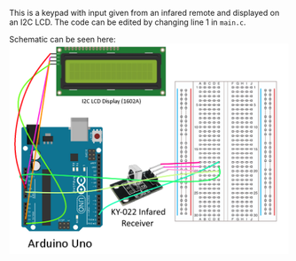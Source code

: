 This is a keypad with input given from an infared remote and displayed on an I2C LCD. The code can be edited by changing line 1 in `main.c`.

Schematic can be seen here:
![Schematic Image Embed](Schematic.png)
